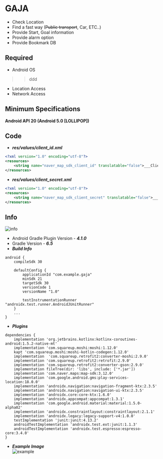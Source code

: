 # GAJA   
  * Check Location   
  * Find a fast way (~~Public transport~~, Car, ETC..)   
  * Provide Start, Goal information
  * Provide alarm option
  * Provide Bookmark DB
## Required   
  * Android OS
  >> ddd
  * Location Access
  * Network Access   
## Minimum Specifications   
__Android API 20 (Android 5.0 [LOLLIPOP])__   

## Code
* ___res/values/client_id.xml___
```xml
<?xml version="1.0" encoding="utf-8"?>
<resources>
    <string name="naver_map_sdk_client_id" translatable="false">___Client KEY ID___</string>
</resources>
```
* ___res/values/client_secret.xml___
```xml
<?xml version="1.0" encoding="utf-8"?>
<resources>
    <string name="naver_map_sdk_client_secret" translatable="false">___Client KEY SECRET___</string>
</resources>
```
## Info
![info](https://user-images.githubusercontent.com/13824758/140650719-3fd41779-fb37-44d6-9ff1-d3e35a391a98.png)   
* Android Gradle Plugin Version - ___4.1.0___   
* Gradle Version - ___6.5___   
* ___Build Info___
```Gradle
android {
    compileSdk 30

    defaultConfig {
        applicationId "com.example.gaja"
        minSdk 21
        targetSdk 30
        versionCode 1
        versionName "1.0"

        testInstrumentationRunner "androidx.test.runner.AndroidJUnitRunner"
    }
    ...
}
```   
   * ___Plugins___
```Gradle
dependencies {
    implementation 'org.jetbrains.kotlinx:kotlinx-coroutines-android:1.5.2-native-mt'
    implementation 'com.squareup.moshi:moshi:1.12.0'
    kapt 'com.squareup.moshi:moshi-kotlin-codegen:1.12.0'
    implementation	'com.squareup.retrofit2:converter-moshi:2.9.0'
    implementation 'com.squareup.retrofit2:retrofit:2.9.0'
    implementation 'com.squareup.retrofit2:converter-gson:2.9.0'
    implementation fileTree(dir: 'libs', include: ['*.jar'])
    implementation 'com.naver.maps:map-sdk:3.12.0'
    implementation 'com.google.android.gms:play-services-location:18.0.0'
    implementation 'androidx.navigation:navigation-fragment-ktx:2.3.5'
    implementation 'androidx.navigation:navigation-ui-ktx:2.3.5'
    implementation 'androidx.core:core-ktx:1.6.0'
    implementation 'androidx.appcompat:appcompat:1.3.1'
    implementation 'com.google.android.material:material:1.5.0-alpha02'
    implementation 'androidx.constraintlayout:constraintlayout:2.1.1'
    implementation 'androidx.legacy:legacy-support-v4:1.0.0'
    testImplementation 'junit:junit:4.13.2'
    androidTestImplementation 'androidx.test.ext:junit:1.1.3'
    androidTestImplementation 'androidx.test.espresso:espresso-core:3.4.0'
}
```   
   * ___Example Image___   
    ![example](https://user-images.githubusercontent.com/13824758/140650747-c65bdd49-9d13-4358-ad7f-1386ae688ebe.png)   
